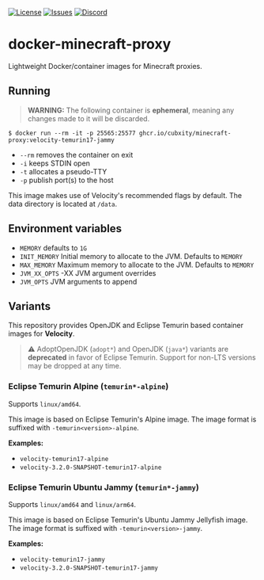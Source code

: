[![License](https://img.shields.io/github/license/Cubxity/docker-minecraft-proxy?style=flat-square)](LICENSE)
[![Issues](https://img.shields.io/github/issues/Cubxity/docker-minecraft-proxy?style=flat-square)](https://github.com/Cubxity/docker-minecraft-proxy/issues)
[![Discord](https://img.shields.io/badge/join-discord-blue?style=flat-square)](https://discord.gg/kDDhqJmPpA)

# docker-minecraft-proxy

Lightweight Docker/container images for Minecraft proxies.

## Running

> **WARNING:** The following container is **ephemeral**, meaning any changes made to it will be discarded.

```shell
$ docker run --rm -it -p 25565:25577 ghcr.io/cubxity/minecraft-proxy:velocity-temurin17-jammy
```

- `--rm` removes the container on exit
- `-i` keeps STDIN open
- `-t` allocates a pseudo-TTY
- `-p` publish port(s) to the host

This image makes use of Velocity's recommended flags by default. The data directory is located at `/data`.

## Environment variables

- `MEMORY` defaults to `1G`
- `INIT_MEMORY` Initial memory to allocate to the JVM. Defaults to `MEMORY`
- `MAX_MEMORY` Maximum memory to allocate to the JVM. Defaults to `MEMORY`
- `JVM_XX_OPTS` -XX JVM argument overrides
- `JVM_OPTS` JVM arguments to append

## Variants

This repository provides OpenJDK and Eclipse Temurin based container images for **Velocity**.

> ⚠️ AdoptOpenJDK (`adopt*`) and OpenJDK (`java*`) variants are **deprecated** in favor of Eclipse Temurin.
> Support for non-LTS versions may be dropped at any time.

### Eclipse Temurin Alpine (`temurin*-alpine`)

Supports `linux/amd64`.

This image is based on Eclipse Temurin's Alpine image. The image format is suffixed with `-temurin<version>-alpine`.

**Examples:**

- `velocity-temurin17-alpine`
- `velocity-3.2.0-SNAPSHOT-temurin17-alpine`

### Eclipse Temurin Ubuntu Jammy (`temurin*-jammy`)

Supports `linux/amd64` and `linux/arm64`.

This image is based on Eclipse Temurin's Ubuntu Jammy Jellyfish image. The image format is suffixed
with `-temurin<version>-jammy`.

**Examples:**

- `velocity-temurin17-jammy`
- `velocity-3.2.0-SNAPSHOT-temurin17-jammy`
